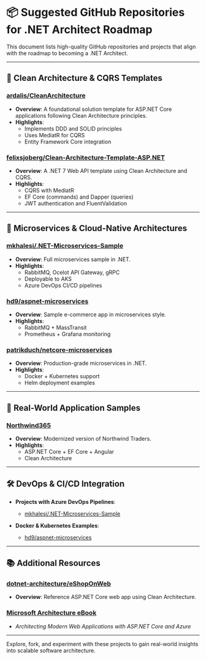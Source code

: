 
# 📦 Suggested GitHub Repositories for .NET Architect Roadmap

This document lists high-quality GitHub repositories and projects that align with the roadmap to becoming a .NET Architect.

---

## 🧱 Clean Architecture & CQRS Templates

### [ardalis/CleanArchitecture](https://github.com/ardalis/CleanArchitecture)
- **Overview**: A foundational solution template for ASP.NET Core applications following Clean Architecture principles.
- **Highlights**:
  - Implements DDD and SOLID principles
  - Uses MediatR for CQRS
  - Entity Framework Core integration

### [felixsjoberg/Clean-Architecture-Template-ASP.NET](https://github.com/felixsjoberg/Clean-Architecture-Template-ASP.NET)
- **Overview**: A .NET 7 Web API template using Clean Architecture and CQRS.
- **Highlights**:
  - CQRS with MediatR
  - EF Core (commands) and Dapper (queries)
  - JWT authentication and FluentValidation

---

## 🧩 Microservices & Cloud-Native Architectures

### [mkhalesi/.NET-Microservices-Sample](https://github.com/mkhalesi/.NET-Microservices-Sample)
- **Overview**: Full microservices sample in .NET.
- **Highlights**:
  - RabbitMQ, Ocelot API Gateway, gRPC
  - Deployable to AKS
  - Azure DevOps CI/CD pipelines

### [hd9/aspnet-microservices](https://github.com/hd9/aspnet-microservices)
- **Overview**: Sample e-commerce app in microservices style.
- **Highlights**:
  - RabbitMQ + MassTransit
  - Prometheus + Grafana monitoring

### [patrikduch/netcore-microservices](https://github.com/patrikduch/netcore-microservices)
- **Overview**: Production-grade microservices in .NET.
- **Highlights**:
  - Docker + Kubernetes support
  - Helm deployment examples

---

## 🧪 Real-World Application Samples

### [Northwind365](https://northwind365.com/)
- **Overview**: Modernized version of Northwind Traders.
- **Highlights**:
  - ASP.NET Core + EF Core + Angular
  - Clean Architecture

---

## 🛠️ DevOps & CI/CD Integration

- **Projects with Azure DevOps Pipelines**:
  - [mkhalesi/.NET-Microservices-Sample](https://github.com/mkhalesi/.NET-Microservices-Sample)

- **Docker & Kubernetes Examples**:
  - [hd9/aspnet-microservices](https://github.com/hd9/aspnet-microservices)

---

## 📚 Additional Resources

### [dotnet-architecture/eShopOnWeb](https://github.com/dotnet-architecture/eShopOnWeb)
- **Overview**: Reference ASP.NET Core web app using Clean Architecture.

### [Microsoft Architecture eBook](https://dotnet.microsoft.com/en-us/learn/web/aspnet-architecture)
- *Architecting Modern Web Applications with ASP.NET Core and Azure*

---

Explore, fork, and experiment with these projects to gain real-world insights into scalable software architecture.
